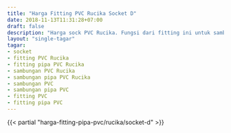 ```yaml
---
title: "Harga Fitting PVC Rucika Socket D"
date: 2018-11-13T11:31:28+07:00
draft: false
description: "Harga sock PVC Rucika. Fungsi dari fitting ini untuk sambungan lurus dari pipa PVC ke pipa PVC lainnya."
layout: "single-tagar"
tagar:
- socket
- fitting PVC Rucika
- fitting pipa PVC Rucika
- sambungan PVC Rucika
- sambungan pipa PVC Rucika
- sambungan PVC
- sambungan pipa PVC
- fitting PVC
- fitting pipa PVC
---
```


{{< partial "harga-fitting-pipa-pvc/rucika/socket-d" >}}

